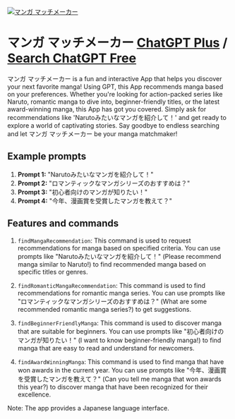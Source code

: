 
[![マンガ マッチメーカー](https://files.oaiusercontent.com/file-dnTqvDCuYAKtM0hhpOZkPQtN?se=2123-10-17T07%3A13%3A59Z&sp=r&sv=2021-08-06&sr=b&rscc=max-age%3D31536000%2C%20immutable&rscd=attachment%3B%20filename%3D2e6d13b5-4a00-47f1-a865-512bdced93db.png&sig=KyRTckyGNzs0M9/RjO8Od8a4jY6RKBvFT/umK0aS3SQ%3D)](https://chat.openai.com/g/g-LnvWAXMNj-manga-matutimeka)

# マンガ マッチメーカー [ChatGPT Plus](https://chat.openai.com/g/g-LnvWAXMNj-manga-matutimeka) / [Search ChatGPT Free](https://gptcall.net/index.html#/?search=%E3%83%9E%E3%83%B3%E3%82%AC%20%E3%83%9E%E3%83%83%E3%83%81%E3%83%A1%E3%83%BC%E3%82%AB%E3%83%BC)

マンガ マッチメーカー is a fun and interactive App that helps you discover your next favorite manga! Using GPT, this App recommends manga based on your preferences. Whether you're looking for action-packed series like Naruto, romantic manga to dive into, beginner-friendly titles, or the latest award-winning manga, this App has got you covered. Simply ask for recommendations like 'Narutoみたいなマンガを紹介して！' and get ready to explore a world of captivating stories. Say goodbye to endless searching and let マンガ マッチメーカー be your manga matchmaker!

## Example prompts

1. **Prompt 1:** "Narutoみたいなマンガを紹介して！"
2. **Prompt 2:** "ロマンティックなマンガシリーズのおすすめは？"
3. **Prompt 3:** "初心者向けのマンガが知りたい！"
4. **Prompt 4:** "今年、漫画賞を受賞したマンガを教えて？"

## Features and commands

1. `findMangaRecommendation`: This command is used to request recommendations for manga based on specified criteria. You can use prompts like "Narutoみたいなマンガを紹介して！" (Please recommend manga similar to Naruto!) to find recommended manga based on specific titles or genres.

2. `findRomanticMangaRecommendation`: This command is used to find recommendations for romantic manga series. You can use prompts like "ロマンティックなマンガシリーズのおすすめは？" (What are some recommended romantic manga series?) to get suggestions.

3. `findBeginnerFriendlyManga`: This command is used to discover manga that are suitable for beginners. You can use prompts like "初心者向けのマンガが知りたい！" (I want to know beginner-friendly manga!) to find manga that are easy to read and understand for newcomers.

4. `findAwardWinningManga`: This command is used to find manga that have won awards in the current year. You can use prompts like "今年、漫画賞を受賞したマンガを教えて？" (Can you tell me manga that won awards this year?) to discover manga that have been recognized for their excellence.

Note: The app provides a Japanese language interface.


